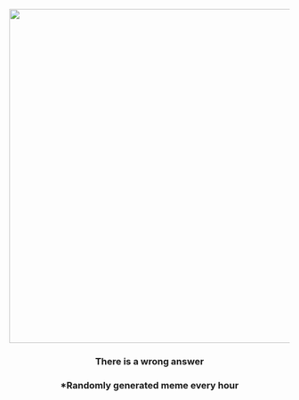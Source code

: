 <p align="center">
        <img src="https://i.redd.it/xllx86kpzrh91.jpg" width="600" height="600">
        </p>
        <h3 align="center">There is a wrong answer</h3>
        <h3 align="center">*Randomly generated meme every hour</h3>
    